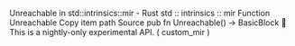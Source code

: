 Unreachable in std::intrinsics::mir - Rust
std
::
intrinsics
::
mir
Function
Unreachable
Copy item path
Source
pub fn Unreachable() ->
BasicBlock
🔬
This is a nightly-only experimental API. (
custom_mir
)